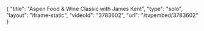 {
    "title": "Aspen Food & Wine Classic with James Kent",
    "type": "solo",
    "layout": "iframe-static",
    "videoId": "3783602",
    "url": "\/tvpembed\/3783602"
}